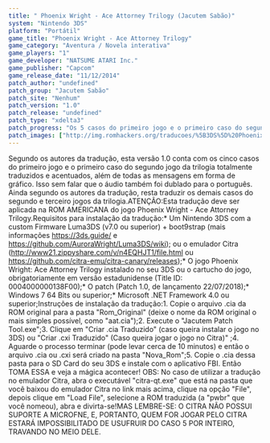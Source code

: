 ```yaml
---
title: " Phoenix Wright - Ace Attorney Trilogy (Jacutem Sabão)"
system: "Nintendo 3DS"
platform: "Portátil"
game_title: "Phoenix Wright - Ace Attorney Trilogy"
game_category: "Aventura / Novela interativa"
game_players: "1"
game_developer: "NATSUME ATARI Inc."
game_publisher: "Capcom"
game_release_date: "11/12/2014"
patch_author: "undefined"
patch_group: "Jacutem Sabão"
patch_site: "Nenhum"
patch_version: "1.0"
patch_release: "undefined"
patch_type: "xdelta3"
patch_progress: "Os 5 casos do primeiro jogo e o primeiro caso do segundo jogo estão 100% traduzidos"
patch_images: ["http://img.romhackers.org/traducoes/%5B3DS%5D%20Phoenix%20Wright%20-%20Ace%20Attorney%20Trilogy%20-%20Jacutem%20Sab%C3%A3o%20-%201.jpg","http://romhackers.org/uploads/smil47047241216ea.gif","http://img.romhackers.org/traducoes/%5B3DS%5D%20Phoenix%20Wright%20-%20Ace%20Attorney%20Trilogy%20-%20Jacutem%20Sab%C3%A3o%20-%202.jpg","http://img.romhackers.org/traducoes/%5B3DS%5D%20Phoenix%20Wright%20-%20Ace%20Attorney%20Trilogy%20-%20Jacutem%20Sab%C3%A3o%20-%203.jpg"]
---
```

Segundo os autores da tradução, esta versão 1.0 conta com os cinco casos do primeiro jogo e o primeiro caso do segundo jogo da trilogia totalmente traduzidos e acentuados, além de todas as mensagens em forma de gráfico. Isso sem falar que o áudio também foi dublado para o português. Ainda segundo os autores da tradução, resta traduzir os demais casos do segundo e terceiro jogos da trilogia.ATENÇÃO:Esta tradução deve ser aplicada na ROM AMERICANA do jogo Phoenix Wright - Ace Attorney Trilogy.Requisitos para instalação da tradução:* Um Nintendo 3DS com a custom Firmware Luma3DS (v7.0 ou superior) + boot9strap (mais informações https://3ds.guide/ e https://github.com/AuroraWright/Luma3DS/wiki); ou o emulador Citra (http://www21.zippyshare.com/v/n4EQHJT1/file.html ou https://github.com/citra-emu/citra-canary/releases);* O jogo Phoenix Wright: Ace Attorney Trilogy instalado no seu 3DS ou o cartucho do jogo, obrigatoriamente em versão estadunidense (Title ID: 0004000000138F00);* O patch (Patch 1.0, de lançamento 22/07/2018);* Windows 7 64 Bits ou superior;* Microsoft .NET Framework 4.0 ou superior;Instruções de instalação da tradução:1. Copie o arquivo .cia da ROM original para a pasta "Rom_Original" (deixe o nome da ROM original o mais simples possível, como "aat.cia");2. Execute o "Jacutem Patch Tool.exe";3. Clique em "Criar .cia Traduzido" (caso queira instalar o jogo no 3DS) ou "Criar .cxi Traduzido" (Caso queira jogar o jogo no Citra)" ;4. Aguarde o processo terminar (pode levar cerca de 10 minutos) e então o arquivo .cia ou .cxi será criado na pasta "Nova_Rom";5. Copie o .cia dessa pasta para o SD Card do seu 3DS e instale com o aplicativo FBI. Então TOMA ESSA e veja a mágica acontecer! OBS: No caso de utilizar a tradução no emulador Citra, abra o executável "citra-qt.exe" que está na pasta que você baixou do emulador Citra no link mais acima, clique na opção "File", depois clique em "Load File", selecione a ROM traduzida (a "pwbr" que você nomeou), abra e divirta-se!MAS LEMBRE-SE: O CITRA NÃO POSSUI SUPORTE A MICROFNE, E, PORTANTO, QUEM FOR JOGAR PELO CITRA ESTARÁ IMPOSSIBILITADO DE USUFRUIR DO CASO 5 POR INTEIRO, TRAVANDO NO MEIO DELE.